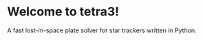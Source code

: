 Welcome to tetra3!
==================

A fast lost-in-space plate solver for star trackers written in Python.

